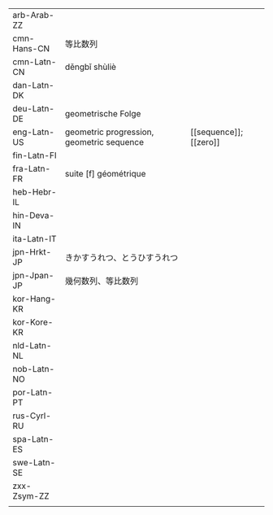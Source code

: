 | | | |
|-|-|-|
| arb-Arab-ZZ |  |  |
| cmn-Hans-CN | 等比数列 |  |
| cmn-Latn-CN | děngbǐ shùliè |  |
| dan-Latn-DK |  |  |
| deu-Latn-DE | geometrische Folge |  |
| eng-Latn-US | geometric progression, geometric sequence | [[sequence]]; [[zero]] |
| fin-Latn-FI |  |  |
| fra-Latn-FR | suite [f] géométrique |  |
| heb-Hebr-IL |  |  |
| hin-Deva-IN |  |  |
| ita-Latn-IT |  |  |
| jpn-Hrkt-JP | きかすうれつ、とうひすうれつ |  |
| jpn-Jpan-JP | 幾何数列、等比数列 |  |
| kor-Hang-KR |  |  |
| kor-Kore-KR |  |  |
| nld-Latn-NL |  |  |
| nob-Latn-NO |  |  |
| por-Latn-PT |  |  |
| rus-Cyrl-RU |  |  |
| spa-Latn-ES |  |  |
| swe-Latn-SE |  |  |
| zxx-Zsym-ZZ |  |  |
|  |  |  |
